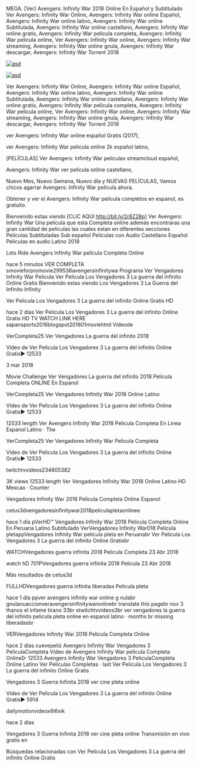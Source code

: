 MEGA. [Ver] Avengers: Infinity War 2018 Online En Español y Subtitulado
Ver Avengers: Infinity War Online, Avengers: Infinity War online Español, Avengers: Infinity War online latino, Avengers: Infinity War online Subtitulada, Avengers: Infinity War online castellano, Avengers: Infinity War online gratis, Avengers: Infinity War película completa, Avengers: Infinity War película online, Ver Avengers: Infinity War online, Avengers: Infinity War streaming, Avengers: Infinity War online gnula, Avengers: Infinity War descargar, Avengers: Infinity War Torrent 2018

<a href="http://bit.ly/2IZFhr8#PKG"><img src="https://cdn.cultofmac.com/wp-content/uploads/2017/03/itunes-movies-780x411.jpg" alt="asd" /></a>

<a href="http://bit.ly/2IZFhr8#PKG"><img src="http://i.imgur.com/2Quuyab.gif" alt="asd" /></a>

Ver Avengers: Infinity War Online, Avengers: Infinity War online Español, Avengers: Infinity War online latino, Avengers: Infinity War online Subtitulada, Avengers: Infinity War online castellano, Avengers: Infinity War online gratis, Avengers: Infinity War película completa, Avengers: Infinity War película online, Ver Avengers: Infinity War online, Avengers: Infinity War streaming, Avengers: Infinity War online gnula, Avengers: Infinity War descargar, Avengers: Infinity War Torrent 2018

ver Avengers: Infinity War online español Gratis (2017), 

ver Avengers: Infinity War pelicula online 2k español latino, 

[PELÍCULAS] Ver Avengers: Infinity War peliculas streamcloud español,

Avengers: Infinity War ver pelicula online castellano,

Nuevo Mes, Nuevo Semana, Nuevo día y NUEVAS PELÍCULAS, Vamos chicos agarrar Avengers: Infinity War película ahora. 

Obtener y ver el Avengers: Infinity War película completos en espanol, es gratuito.

Bienvenido estas viendo [CLIC AQUI http://bit.ly/2r8Z28p] Ver Avengers: Infinity War Una película que esta Completa online además encontraras una gran cantidad de peliculas las cuales estan en diferentes secciones Películas Subtituladas Sub español Peliculas con Audio Castellano Español Peliculas en audio Latino 2018

Lets Ride Avengers Infinity War película Completa Online

hace 5 minutos  VER COMPLETA smovieforpromovie299536avengersinfinitywa Programa Ver Vengadores Infinity War Pelicula Ver Pelicula Los Vengadores 3 La guerra del infinito Online Gratis Bienvenido estas viendo Los Vengadores 3 La Guerra del Infinito Infinity

Ver Pelicula Los Vengadores 3 La guerra del infinito Online Gratis HD

hace 2 días Ver Pelicula Los Vengadores 3 La guerra del infinito Online Gratis HD TV  WATCH  LINK HERE sapansports2016blogspot201801moviehtml Vídeode

VerCompleta25 Ver Vengadores La guerra del infinito 2018

Vídeo de Ver Pelicula Los Vengadores 3 La guerra del infinito Online Gratis▶ 12533

3 mar 2018

Movie Challenge Ver Vengadores La guerra del infinito 2018 Pelicula Completa ONLINE En Espanol

VerCompleta25 Ver Vengadores Infinity War 2018 Online Latino

Vídeo de Ver Pelicula Los Vengadores 3 La guerra del infinito Online Gratis▶ 12533

12533 length Ver Avengers Infinity War 2018 Pelicula Completa En Linea Espanol Latino · The

VerCompleta25 Ver Vengadores Infinity War Pelicula Completa

Vídeo de Ver Pelicula Los Vengadores 3 La guerra del infinito Online Gratis▶ 12533

twitchtvvideos234805382

3K views 12533 length Ver Vengadores Infinity War 2018 Online Latino HD Mexcao · Counter

Vengadores Infinity War 2018 Película Completa Online Espanol

cetus3dvengadoresinfinitywar2018peliculapletaonlinee

hace 1 día pVerHD™ Vengadores Infinity War 2018 Película Completa Online En Peruana Latino Subtitulado VerVengadores Infinity War018 Película pletappVengadores Infinity War pelicula pleta en Peruanabr Ver Pelicula Los Vengadores 3 La guerra del infinito Online Gratisbr

WATCHVengadores guerra infinita 2018 Pelicula Completa 23 Abr 2018

watch hD 701PVengadores guerra infinita 2018 Pelicula 23 Abr 2018

Más resultados de cetus3d

FULLHDVengadores guerra infinita liberadas Pelicula pleta

hace 1 día ppver avengers infinity war online g nulabr gnulanuaccionveravengersinfinitywaronlinebr translate this pagebr nov 3 thanos el infame tirano 33br stwitchtvvideos3br ver vengadores la guerra del infinito pelicula pleta online en espanol latino · months br missing liberadasbr

VERVengadores Infinity War 2018 Película Completa Online

hace 2 días cuevepeliz Avengers Infinity War Vengadores 3 PeliculaCompleta Video de Avengers Infinity War película Completa Online▷ 12533 Avengers Infinity War Vengadores 3 PeliculaCompleta Online Latino Ver Peliculas Completas · last Ver Pelicula Los Vengadores 3 La guerra del infinito Online Gratis

Vengadores 3 Guerra Infinita 2018 ver cine pleta online

Vídeo de Ver Pelicula Los Vengadores 3 La guerra del infinito Online Gratis▶ 5914

dailymotionvideox6i6xik

hace 2 días

Vengadores 3 Guerra Infinita 2018 ver cine pleta online Transmisión en vivo gratis en

Búsquedas relacionadas con Ver Pelicula Los Vengadores 3 La guerra del infinito Online Gratis


